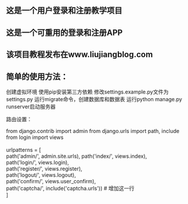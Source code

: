 ## 这是一个用户登录和注册教学项目
## 这是一个可重用的登录和注册APP
## 该项目教程发布在www.liujiangblog.com

## 简单的使用方法：


创建虚拟环境
使用pip安装第三方依赖
修改settings.example.py文件为settings.py
运行migrate命令，创建数据库和数据表
运行python manage.py runserver启动服务器


路由设置：


from django.contrib import admin
from django.urls import path, include
from login import views
<br><br>
urlpatterns = [ <br>
    path('admin/', admin.site.urls), 
    path('index/', views.index),<br>
    path('login/', views.login),<br>
    path('register/', views.register),<br>
    path('logout/', views.logout),<br>
    path('confirm/', views.user_confirm),<br>
    path('captcha/', include('captcha.urls'))  # 增加这一行<br>
]
